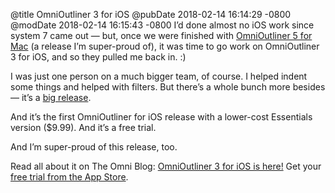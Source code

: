 @title OmniOutliner 3 for iOS
@pubDate 2018-02-14 16:14:29 -0800
@modDate 2018-02-14 16:15:43 -0800
I’d done almost no iOS work since system 7 came out — but, once we were finished with [OmniOutliner 5 for Mac](https://www.omnigroup.com/omnioutliner/) (a release I’m super-proud of), it was time to go work on OmniOutliner 3 for iOS, and so they pulled me back in. :)

I was just one person on a much bigger team, of course. I helped indent some things and helped with filters. But there’s a whole bunch more besides — it’s a [big release](https://www.omnigroup.com/releasenotes/omnioutliner-ios/3.0.1).

And it’s the first OmniOutliner for iOS release with a lower-cost Essentials version ($9.99). And it’s a free trial.

And I’m super-proud of this release, too.

Read all about it on The Omni Blog: [OmniOutliner 3 for iOS is here!](https://www.omnigroup.com/blog/omnioutliner-3-for-ios-is-here) Get your [free trial from the App Store](https://itunes.apple.com/us/app/omnioutliner-3/id1174101450?mt=8).
